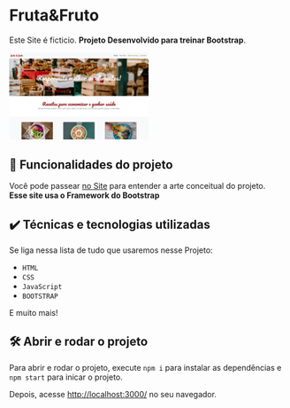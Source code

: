 # Fruta&Fruto

Este Site é ficticio. 
<b>Projeto Desenvolvido para treinar Bootstrap</b>.

<img src="frutaefruto.png" alt="Imagem da apeperia" width="50%">


## 🔨 Funcionalidades do projeto

Você pode passear <a href="https://github.com/gildairmoreira/projeto-apeperia" target="_blank">no Site</a> para entender a arte conceitual do projeto.<br>
<b>Esse site usa o Framework do Bootstrap </b>

## ✔️ Técnicas e tecnologias utilizadas

Se liga nessa lista de tudo que usaremos nesse Projeto:

- `HTML`
- `CSS`
- `JavaScript`
- `BOOTSTRAP`

E muito mais!

## 🛠️ Abrir e rodar o projeto

Para abrir e rodar o projeto, execute `npm i` para instalar as dependências e `npm start` para inicar o projeto.

Depois, acesse <a href="http://localhost:3000/">http://localhost:3000/</a> no seu navegador.
